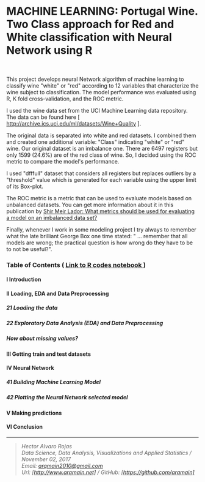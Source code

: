 # MACHINE LEARNING: Portugal Wine. Two Class approach for Red and White classification with Neural Network using R

<br>

This project develops neural Network algorithm of machine learning to classify wine "white" or "red" according to 12 variables that characterize the wine subject to classification. The model performance was evaluated using R, K fold cross-validation, and the ROC metric.

I used the wine data set from the UCI Machine Learning data repository. The data can be found here [ http://archive.ics.uci.edu/ml/datasets/Wine+Quality ]. 

The original data is separated into white and red datasets. I combined them and created one additional variable: "Class" indicating "white" or "red" wine. Our original dataset is an imbalance one. There are 6497 registers but only 1599 (24.6%) are of the red class of wine. So, I decided using the ROC metric to compare the model's performance.

I used "dfffull" dataset that considers all registers but replaces outliers by a "threshold" value which is generated for each variable using the upper limit of its Box-plot.

The ROC metric is a metric that can be used to evaluate models based on unbalanced datasets. You can get more information about it in this publication by [ Shir Meir Lador: What metrics should be used for evaluating a model on an imbalanced data set? ](https://medium.com/towards-data-science/what-metrics-should-we-use-on-imbalanced-data-set-precision-recall-roc-e2e79252aeba)

Finally, whenever I work in some modeling project I try always to remember what the late brilliant George Box one time stated: " ... remember that all models are wrong; the practical question is how wrong do they have to be to not be useful?".

### Table of Contents   (  [  Link to R codes notebook ]( http://nbviewer.jupyter.org/github/arqmain/Machine_Learning/blob/master/R_MLearning/MLearning_Classification_PWine_RedWhite_NNetwork_R_KFold/Project7_Portugal_WINE_TwoClass_RedWhite_NNetwork.ipynb))

#### I Introduction

#### II Loading, EDA and Data Preprocessing

##### 21 Loading the data

##### 22 Exploratory Data Analysis (EDA) and Data Preprocessing

##### How about missing values?

#### III Getting train and test datasets

#### IV Neural Network

##### 41 Building Machine Learning Model

##### 42 Plotting the Neural Network selected model

#### V Making predictions

#### VI Conclusion


<hr>

><i>Hector Alvaro Rojas<br>
>Data Science, Data Analysis, Visualizations and Applied Statistics / November 02, 2017<br>
>Email: <arqmain2010@gmail.com> <br>
>Url: [http://www.arqmain.net]   /   GitHub: [https://github.com/arqmain]</i>

